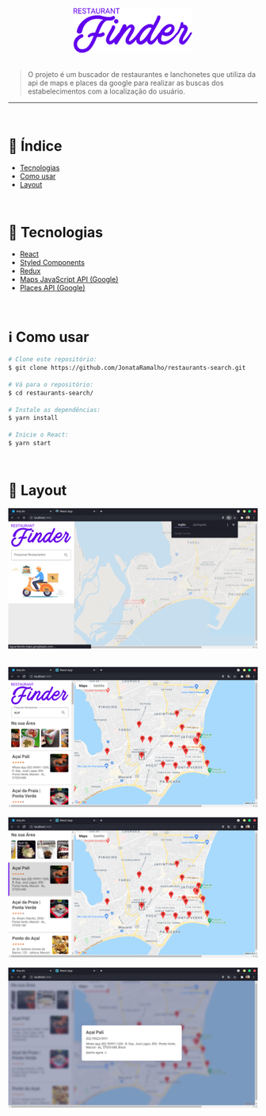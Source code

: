 <div align="center">
    <img src="src/assets/logo.svg" width="240px"/>
</div>

<br/>

> O projeto é um buscador de restaurantes e lanchonetes que utiliza da api de maps e places da google para realizar as buscas dos estabelecimentos com a localização do usuário.

---

<br/>

# :pushpin: Índice

<p align="left">
    <ul>
        <li><a href="#rocket-tecnologias">Tecnologias</a></li>
        <li><a href="#information_source-como_usar">Como usar</a></li>
        <li><a href="#iphone-layout">Layout</a></li>
    </ul>
</p>

<br/>

# :rocket: Tecnologias

- [React](https://pt-br.reactjs.org/)
- [Styled Components](https://styled-components.com/)
- [Redux](https://redux.js.org/)
- [Maps JavaScript API (Google)](#)
- [Places API (Google)](#)

<br/>

# :information_source: Como usar

```bash
# Clone este repositório:
$ git clone https://github.com/JonataRamalho/restaurants-search.git

# Vá para o repositório:
$ cd restaurants-search/

# Instale as dependências:
$ yarn install

# Inicie o React:
$ yarn start
```

<br/>

# :iphone: Layout

<p align="center">
    <img alt="Tela da aplicação" src=".github/restaurant1.png" />&nbsp;&nbsp;&nbsp;
    <br/>
    <br/>
    <img alt="Tela da aplicação" src=".github/restaurant2.png" />
    <br/>
    <br/>
    <img alt="Tela da aplicação" src=".github/restaurant3.png" />
    <br/>
    <br/>
    <img alt="Tela da aplicação" src=".github/restaurant4.png" />
</p>
